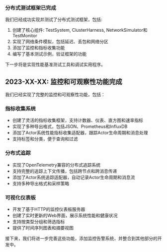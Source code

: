 

### 分布式测试框架已完成

我们已经成功实现并测试了分布式测试框架，包括:

1. 创建了核心组件: TestSystem, ClusterHarness, NetworkSimulator和TestMonitor
2. 实现了网络条件模拟，包括延迟、丢包和网络分区
3. 添加了监控和指标收集功能
4. 编写了基本测试示例，验证框架的功能

下一步将是实现性能基准测试工具和调试实用程序。

## 2023-XX-XX: 监控和可观察性功能完成

我们已经实现了完整的监控和可观察性功能，包括：

### 指标收集系统

- 创建了灵活的指标收集框架，支持计数器、仪表、直方图和速率指标
- 实现了多种导出格式，包括JSON、Prometheus和InfluxDB
- 添加了Actor系统性能指标收集适配器，跟踪Actor生命周期和消息处理
- 支持标签和分类，便于查询和过滤

### 分布式追踪

- 实现了OpenTelemetry兼容的分布式追踪系统
- 支持完整的追踪上下文传播，包括跨节点和跨消息传递
- 添加了Actor系统追踪适配器，自动记录Actor生命周期和消息流
- 支持多种导出格式和采样策略

### 可视化仪表板

- 开发了基于HTTP的监控仪表板服务器
- 创建了实时更新的Web界面，展示系统性能和健康状况
- 支持按类型分组和筛选指标
- 提供了时间序列图表和摘要视图

接下来，我们将进一步完善这些功能，添加监控告警系统，并整合到其他部分的开发中。

